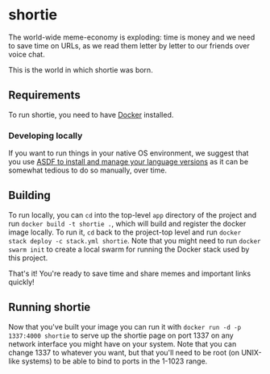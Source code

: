 # shortie

The world-wide meme-economy is exploding: time is money and we need to save time
on URLs, as we read them letter by letter to our friends over voice chat.

This is the world in which shortie was born.

## Requirements

To run shortie, you need to have
[Docker](https://www.docker.com/products/docker-desktop/alternatives) installed.
<!--In order to also run shortie's dependencies you will be needing [Docker
Compose](https://docs.docker.com/compose/install/#prerequisites), which
coordinates starting up shortie and its dependencies.-->

### Developing locally

If you want to run things in your native OS environment, we suggest that you use
[ASDF to install and manage your language
versions](https://elixir-lang.org/install.html#compiling-with-version-managers)
as it can be somewhat tedious to do so manually, over time.

## Building

To run locally, you can `cd` into the top-level `app` directory of the project
and run `docker build -t shortie .`, which will build and register the docker
image locally. To run it, `cd` back to the project-top level and run `docker
stack deploy -c stack.yml shortie`. Note that you might need to run `docker
swarm init` to create a local swarm for running the Docker stack used by this
project.

That's it! You're ready to save time and share memes and important links quickly!

## Running shortie

Now that you've built your image you can run it with `docker run -d -p 1337:4000
shortie` to serve up the shortie page on port 1337 on any network interface you
might have on your system. Note that you can change 1337 to whatever you want,
but that you'll need to be root (on UNIX-like systems) to be able to bind to
ports in the 1-1023 range.
